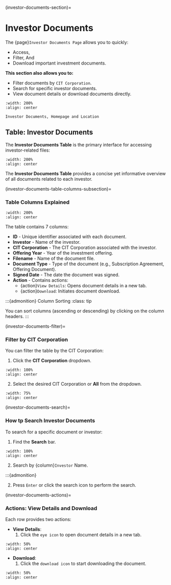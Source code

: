 (investor-documents-section)=
# Investor Documents

The {page}`Investor Documents Page` allows you to quickly:

 - Access, 
 - Filter, And 
 - Download important investment documents.

**This section also allows you to:**

- Filter documents by ``CIT Corporation``.
- Search for specific investor documents.
- View document details or download documents directly.


```{lazyfigure} ../../_static/solo_app/Document/InvestorDocuments/investor-documents-homepage-with-location.webp
:width: 200%
:align: center

Investor Documents, Homepage and Location
```


## Table: Investor Documents

The **Investor Documents Table** is the primary interface for accessing investor-related files:

```{lazyfigure} ../../_static/solo_app/Document/InvestorDocuments/investor-documents-table.webp
:width: 200%
:align: center
```

The **Investor Documents Table** provides a concise yet informative overview of all documents related to each investor.

(investor-documents-table-columns-subsection)=
### Table Columns Explained

```{lazyfigure} ../../_static/solo_app/Document/InvestorDocuments/investor-documents-table-column-headers.webp
:width: 200%
:align: center
```

The table contains 7 columns:

- **ID** - Unique identifier associated with each document.
- **Investor** - Name of the investor.
- **CIT Corporation** - The CIT Corporation associated with the investor.
- **Offering Year** - Year of the investment offering.
- **Filename** - Name of the document file.
- **Document Type** - Type of the document (e.g., Subscription Agreement, Offering Document).
- **Signed Date** - The date the document was signed.
- **Action** - Contains actions:
    - {action}`View Details`: Opens document details in a new tab.
    - {action}`Download`: Initiates document download.

:::{admonition} Column Sorting
:class: tip

You can sort columns (ascending or descending) by clicking on the column headers.
:::

(investor-documents-filter)=
### Filter by CIT Corporation

You can filter the table by the CIT Corporation:

1. Click the **CIT Corporation** dropdown.

```{lazyfigure} ../../_static/solo_app/Document/InvestorDocuments/investor-documents-table-cit-corporation-filter.webp
:width: 100%
:align: center
```

2. Select the desired CIT Corporation or **All** from the dropdown.

```{lazyfigure} ../../_static/solo_app/Document/InvestorDocuments/investor-documents-table-cit-corporation-filter-dropdown.webp
:width: 75%
:align: center
```

(investor-documents-search)=
### How tp Search Investor Documents

To search for a specific document or investor:

1. Find the **Search** bar.

```{lazyfigure} ../../_static/solo_app/Document/InvestorDocuments/investor-documents-table-cit-corporation-search-typing-step.webp
:width: 100%
:align: center
```

2. Search by {column}`Investor` Name. 

:::{admonition} 


2. Press ``Enter`` or click the search icon to perform the search.

(investor-documents-actions)=
### Actions: View Details and Download

Each row provides two actions:

- **View Details**:
    1. Click the ``eye icon`` to open document details in a new tab.

```{lazyfigure} ../../_static/solo_app/InvestorDocuments/view-details-action.webp
:width: 50%
:align: center
```

- **Download**:
    1. Click the ``download icon`` to start downloading the document.

```{lazyfigure} ../../_static/solo_app/InvestorDocuments/download-document-action.webp
:width: 50%
:align: center
```